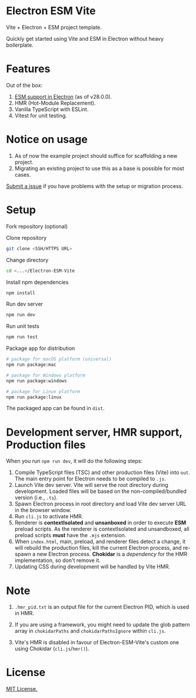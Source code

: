 # Electron ESM Vite

Vite + Electron + ESM project template. 

Quickly get started using Vite and ESM in Electron without heavy boilerplate.

# Features 

Out of the box:

1. [ESM support in Electron](https://www.electronjs.org/docs/latest/tutorial/esm#summary-esm-support-matrix) (as of v28.0.0).
2. HMR (Hot-Module Replacement).
3. Vanilla TypeScript with ESLint.
4. Vitest for unit testing.

# Notice on usage

1. As of now the example project should suffice for scaffolding a new project.
2. Migrating an existing project to use this as a base is possible for most cases.

[Submit a issue](https://github.com/alexwkleung/Electron-ESM-Vite/issues) if you have problems with the setup or migration process.

# Setup

Fork repository (optional)

Clone repository

```bash
git clone <SSH/HTTPS URL>
```

Change directory

```bash
cd <...>/Electron-ESM-Vite
```

Install npm dependencies

```bash
npm install
```

Run dev server

```bash
npm run dev
```

Run unit tests

```bash
npm run test
```

Package app for distribution

```bash
# package for macOS platform (universal)
npm run package:mac

# package for Windows platform
npm run package:windows

# package for Linux platform
npm run package:linux
```

The packaged app can be found in `dist`.

# Development server, HMR support, Production files

When you run `npm run dev`, it will do the following steps:

1. Compile TypeScript files (TSC) and other production files (Vite) into `out`. The main entry point for Electron needs to be compiled to `.js`.
2. Launch Vite dev server. Vite will serve the root directory during development. Loaded files will be based on the non-compiled/bundled version (i.e., `.ts`).
3. Spawn Electron process in root directory and load Vite dev server URL in the browser window.
4. Run `cli.js` to activate HMR.
5. Renderer is **contextIsolated** and **unsanboxed** in order to execute **ESM** preload scripts. As the renderer is contextIsolated and unsandboxed, all preload scripts **must** have the `.mjs` extension.
6. When `index.html`, main, preload, and renderer files detect a change, it will rebuild the production files, kill the current Electron process, and re-spawn a new Electron process. **Chokidar** is a *dependency* for the HMR implementation, so don't remove it.
7. Updating CSS during development will be handled by Vite HMR.

# Note 

1. `.hmr_pid.txt` is an output file for the current Electron PID, which is used in HMR.

2. If you are using a framework, you might need to update the glob pattern array in `chokidarPaths` and `chokidarPathsIgnore` within `cli.js`. 

3. Vite's HMR is disabled in favour of Electron-ESM-Vite's custom one using Chokidar (`cli.js`/`hmr()`).

# License

[MIT License.](https://github.com/alexwkleung/Electron-ESM-Vite/blob/main/LICENSE)